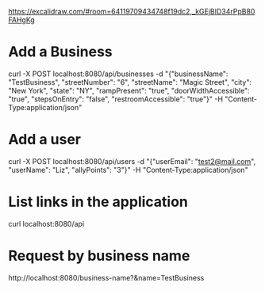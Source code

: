 https://excalidraw.com/#room=64119709434748f19dc2,_kGEjBID34rPpB80FAHgKg

# Add a Business
curl -X POST localhost:8080/api/businesses -d "{\"businessName\": \"TestBusiness\", \"streetNumber\": \"6\", \"streetName\": \"Magic Street\", \"city\": \"New York\", \"state\": \"NY\", \"rampPresent\": \"true\", \"doorWidthAccessible\": \"true\", \"stepsOnEntry\": \"false\", \"restroomAccessible\": \"true\"}" -H "Content-Type:application/json"

# Add a user
curl -X POST localhost:8080/api/users -d "{\"userEmail\": \"test2@mail.com\", \"userName\": \"Liz\", \"allyPoints\": \"3\"}" -H "Content-Type:application/json"

# List links in the application
curl localhost:8080/api

# Request by business name
http://localhost:8080/business-name?&name=TestBusiness